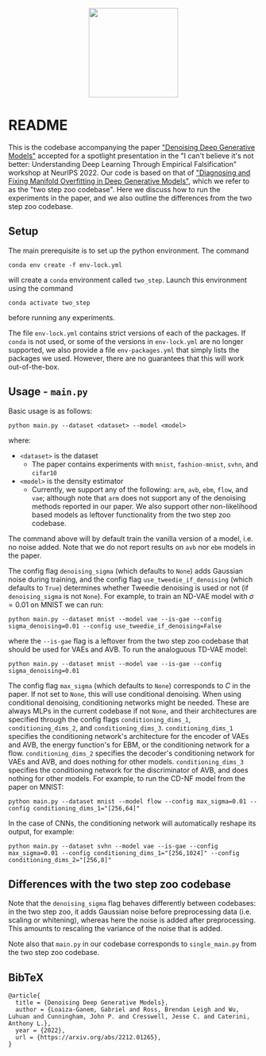 <p align="center">
<a href="https://layer6.ai/"><img src="https://github.com/layer6ai-labs/DropoutNet/blob/master/logs/logobox.jpg" width="180"></a>
</p>

# README

This is the codebase accompanying the paper ["Denoising Deep Generative Models"](https://arxiv.org/pdf/2212.01265.pdf) accepted for a spotlight presentation in the "I can't believe it's not better: Understanding Deep Learning Through Empirical Falsification" workshop at NeurIPS 2022. Our code is based on that of ["Diagnosing and Fixing Manifold Overfitting in Deep Generative Models"](https://github.com/layer6ai-labs/two_step_zoo), which we refer to as the "two step zoo codebase".
Here we discuss how to run the experiments in the paper, and we also outline the differences from the two step zoo codebase.

## Setup

The main prerequisite is to set up the python environment.
The command

    conda env create -f env-lock.yml

will create a `conda` environment called `two_step`.
Launch this environment using the command

    conda activate two_step

before running any experiments.

The file `env-lock.yml` contains strict versions of each of the packages.
If `conda` is not used, or some of the versions in `env-lock.yml` are no longer supported, we also provide a file `env-packages.yml` that simply lists the packages we used.
However, there are no guarantees that this will work out-of-the-box.

## Usage - `main.py`

Basic usage is as follows:

	python main.py --dataset <dataset> --model <model>

where:
- `<dataset>` is the dataset
  - The paper contains experiments with `mnist`, `fashion-mnist`, `svhn`, and `cifar10`
- `<model>` is the density estimator
  - Currently, we support any of the following: `arm`, `avb`, `ebm`, `flow`, and `vae`; although note that `arm` does not support any of the denoising methods reported in our paper. We also support other non-likelihood based models as leftover functionality from the two step zoo codebase.

The command above will by default train the vanilla version of a model, i.e. no noise added. Note that we do not report results on `avb` nor `ebm` models in the paper.

The config flag `denoising_sigma` (which defaults to `None`) adds Gaussian noise during training, and the config flag `use_tweedie_if_denoising` (which defaults to `True`) determines whether Tweedie denoising is used or not (if `denoising_sigma` is not `None`). For example, to train an ND-VAE model with $\sigma=0.01$ on MNIST we can run:

	python main.py --dataset mnist --model vae --is-gae --config sigma_denoising=0.01 --config use_tweedie_if_denoising=False

where the `--is-gae` flag is a leftover from the two step zoo codebase that should be used for VAEs and AVB. To run the analoguous TD-VAE model:

	python main.py --dataset mnist --model vae --is-gae --config sigma_denoising=0.01

The config flag `max_sigma` (which defaults to `None`) corresponds to $C$ in the paper. If not set to `None`, this will use conditional denoising. When using conditional denoising, conditioning networks might be needed. These are always MLPs in the current codebase if not `None`, and their architectures are specified through the config flags `conditioning_dims_1`, `conditioning_dims_2`, and `conditioning_dims_3`. `conditioning_dims_1` specifies the conditioning network's architecture for the encoder of VAEs and AVB, the energy function's for EBM, or the conditioning network for a flow. `conditioning_dims_2` specifies the decoder's conditioning network for VAEs and AVB, and does nothing for other models. `conditioning_dims_3` specifies the conditioning network for the discriminator of AVB, and does nothing for other models. For example, to run the CD-NF model from the paper on MNIST:

	python main.py --dataset mnist --model flow --config max_sigma=0.01 --config conditioning_dims_1="[256,64]"

In the case of CNNs, the conditioning network will automatically reshape its output, for example:

	python main.py --dataset svhn --model vae --is-gae --config max_sigma=0.01 --config conditioning_dims_1="[256,1024]" --config conditioning_dims_2="[256,8]"

## Differences with the two step zoo codebase

Note that the `denoising_sigma` flag behaves differently between codebases: in the two step zoo, it adds Gaussian noise before preprocessing data (i.e. scaling or whitening), whereas here the noise is added after preprocessing. This amounts to rescaling the variance of the noise that is added.

Note also that `main.py` in our codebase corresponds to `single_main.py` from the two step zoo codebase.

## BibTeX

```
@article{
  title = {Denoising Deep Generative Models},
  author = {Loaiza-Ganem, Gabriel and Ross, Brendan Leigh and Wu, Luhuan and Cunningham, John P. and Cresswell, Jesse C. and Caterini, Anthony L.},
  year = {2022},
  url = {https://arxiv.org/abs/2212.01265},
}

```
